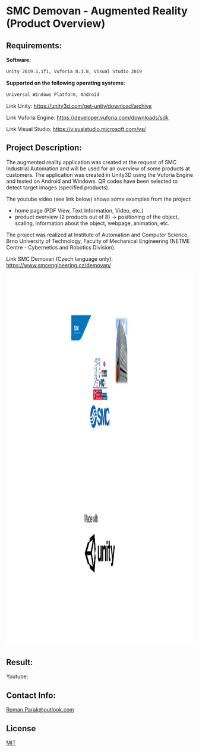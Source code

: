 # SMC Demovan - Augmented Reality (Product Overview)

## Requirements:

**Software:**
```bash
Unity 2019.1.1f1, Vuforia 8.3.8, Visual Studio 2019
```
**Supported on the following operating systems:**
```bash
Universal Windows Platform, Android
```

Link Unity: https://unity3d.com/get-unity/download/archive

Link Vuforia Engine: https://developer.vuforia.com/downloads/sdk

Link Visual Studio: https://visualstudio.microsoft.com/vs/

## Project Description:
The augmented reality application was created at the request of SMC Industrial Automation and will be used for an overview of some products at customers. The application was created in Unity3D using the Vuforia Engine and tested on Android and Windows. QR codes have been selected to detect target images (specified products).

The youtube video (see link below) shows some examples from the project:
- home page (PDF View, Text Information, Video, etc.)
- product overview (2 products out of 8) -> positioning of the object, scaling, information about the object, webpage, animation, etc.

The project was realized at Institute of Automation and Computer Science, Brno University of Technology, Faculty of Mechanical Engineering (NETME Centre - Cybernetics and Robotics Division).

Link SMC Demovan (Czech language only): https://www.smcengineering.cz/demovan/

<p align="center">
<img src="https://github.com/rparak/ar_smc_product_overview/blob/master/images/title.png" width="1000" height="1000">
</p>

## Result:
Youtube: 

## Contact Info:
Roman.Parak@outlook.com

## License
[MIT](https://choosealicense.com/licenses/mit/)
